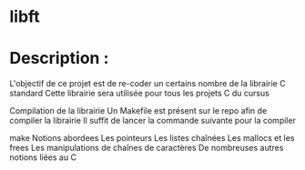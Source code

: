 # libft

<h1>Description :</h1>
L'objectif de ce projet est de re-coder un certains nombre de la librairie C standard
Cette librairie sera utilisée pour tous les projets C du cursus

Compilation de la librairie
Un Makefile est présent sur le repo afin de compiler la librairie
Il suffit de lancer la commande suivante pour la compiler

make
Notions abordees
Les pointeurs
Les listes chaînées
Les mallocs et les frees
Les manipulations de chaînes de caractères
De nombreuses autres notions liées au C
